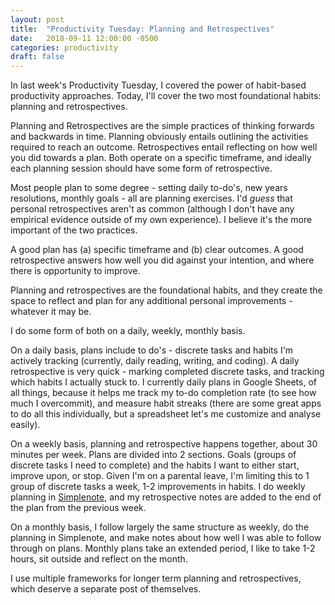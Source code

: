 ```yaml
---
layout: post
title:  "Productivity Tuesday: Planning and Retrospectives"
date:   2018-09-11 12:00:00 -0500
categories: productivity
draft: false
---
```


In last week's Productivity Tuesday, I covered the power of habit-based productivity approaches. Today, I'll cover the two most foundational habits: planning and retrospectives. 

Planning and Retrospectives are the simple practices of thinking forwards and backwards in time. Planning obviously entails outlining the activities required to reach an outcome. Retrospectives entail reflecting on how well you did towards a plan. Both operate on a specific timeframe, and ideally each planning session should have some form of retrospective.

Most people plan to some degree - setting daily to-do's, new years resolutions, monthly goals - all are planning exercises. I'd _guess_ that personal retrospectives aren't as common (although I don't have any empirical evidence outside of my own experience). I believe it's the more important of the two practices.

A good plan has (a) specific timeframe and (b) clear outcomes. A good retrospective answers how well you did against your intention, and where there is opportunity to improve.

Planning and retrospectives are the foundational habits, and they create the space to reflect and plan for any additional personal improvements - whatever it may be.

I do some form of both on a daily, weekly, monthly basis. 

On a daily basis, plans include to do's - discrete tasks and habits I'm actively tracking (currently, daily reading, writing, and coding). A daily retrospective is very quick - marking completed discrete tasks, and tracking which habits I actually stuck to. I currently daily plans in Google Sheets, of all things, because it helps me track my to-do completion rate (to see how much I overcommit), and measure habit streaks (there are some great apps to do all this individually, but a spreadsheet let's me customize and analyse easily).

On a weekly basis, planning and retrospective happens together, about 30 minutes per week. Plans are divided into 2 sections. Goals (groups of discrete tasks I need to complete) and the habits I want to either start, improve upon, or stop. Given I'm on a parental leave, I'm limiting this to 1 group of discrete tasks a week, 1-2 improvements in habits. I do weekly planning in [Simplenote](https://simplenote.com/), and my retrospective notes are added to the end of the plan from the previous week.

On a monthly basis, I follow largely the same structure as weekly, do the planning in Simplenote, and make notes about how well I was able to follow through on plans. Monthly plans take an extended period, I like to take 1-2 hours, sit outside and reflect on the month.

I use multiple frameworks for longer term planning and retrospectives, which deserve a separate post of themselves.